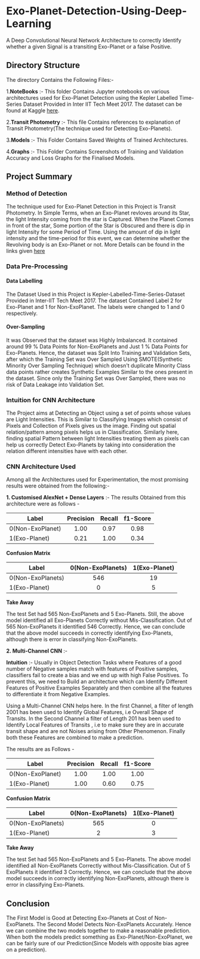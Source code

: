 # Exo-Planet-Detection-Using-Deep-Learning
A Deep Convolutional Neural Network Architecture to correctly Identify whether a given Signal is a transiting Exo-Planet or a false Positive.

## Directory Structure
 
The directory Contains the Following Files:-

1.**NoteBooks** :- This folder Contains Jupyter notebooks on various architectures used for Exo-Planet Detection using the Kepler Labelled Time-Series Dataset Provided in Inter IIT Tech Meet 2017. The dataset can be found at Kaggle [here](https://www.kaggle.com/keplersmachines/kepler-labelled-time-series-data/tasks).

2.**Transit Photometry** :- This file Contains references to explanation of Transit Photometry(The technique used for Detecting Exo-Planets).

3.**Models** :- This Folder Contains Saved Weights of Trained Architectures.

4.**Graphs** :- This Folder Contains Screenshots of Training and Validation Accuracy and Loss Graphs for the Finalised Models.

## Project Summary

### Method of Detection

The technique used for Exo-Planet Detection in this Project is Transit Photometry. In Simple Terms, when an Exo-Planet revloves around its Star, the light Intensity coming from the star is Captured. When the Planet Comes in front of the star, Some portion of the Star is Obscured and there is dip in light Intensity for some Period of Time. Using the amount of dip in light intensity and the time-period for this event, we can determine whether the Revolving body is an Exo-Planet or not. More Details can be found in the links given [here](https://github.com/omkaranustoop/Exo-Planet-Detection-Using-Deep-Learning/blob/master/Transit%20Photometry)

### Data Pre-Processing

#### Data Labelling

The Dataset Used in this Project is Kepler-Labelled-Time-Series-Dataset Provided in Inter-IIT Tech Meet 2017. The dataset Contained Label 2 for Exo-Planet and 1 for Non-ExoPlanet. The labels were changed to 1 and 0 respectively. 

#### Over-Sampling

It was Observed that the dataset was Highly Imbalanced. It contained around 99 % Data Points for Non-ExoPlanets and Just 1 % Data Points for Exo-Planets. Hence, the dataset was Split Into Training and Validation Sets, after which the Training Set was Over Sampled Using SMOTE(Synthetic Minority Over Sampling Technique) which doesn't duplicate Minority Class data points rather creates Synthetic Examples Similar to the ones present in the dataset. Since only the Training Set was Over Sampled, there was no risk of Data Leakage into Validation Set.

### Intuition for CNN Architecture

The Project aims at Detecting an Object using a set of points whose values are Light Intensities. This is Similar to Classifying Images which consist of Pixels and Collection of Pixels gives us the image. Finding out spatial relation/pattern among pixels helps us in Classification. Similarly here, finding spatial Pattern between light Intensities treating them as pixels can help us correctly Detect Exo-Planets by taking into consideration the relation different intensities have with each other.

### CNN Architecture Used

Among all the Architectures used for Experimentation, the most promising results were obtained from the following:-

**1. Customised AlexNet + Dense Layers** :- The results Obtained from this architecture were as follows -

| Label                 | Precision         | Recall            | f1-Score          |
| -------------         |:-----------------:|:-----------------:|:-----------------:|
| 0(Non-ExoPlanet)      | 1.00              | 0.97              | 0.98              |
| 1(Exo-Planet)         | 0.21              | 1.00              | 0.34              |

**Confusion Matrix**

| Label                 | 0(Non-ExoPlanets) | 1(Exo-Planet)    |
| -------------         |:-----------------:|:-----------------:
| 0(Non-ExoPlanets)     | 546               | 19               |
| 1(Exo-Planet)         | 0                 | 5                |

**Take Away**

The test Set had 565 Non-ExoPlanets and 5 Exo-Planets. Still, the above model identified all Exo-Planets Correctly without Mis-Classification. Out of 565 Non-ExoPlanets it identified 546 Correctly. Hence, we can conclude that the above model succeeds in correctly identifying Exo-Planets, although there is error in classifying Non-ExoPlanets.

**2. Multi-Channel CNN** :-

**Intuition** :- Usually in Object Detection Tasks where Features of a good number of Negative samples match with features of Positive samples, classifiers fail to create a bias and we end up with high False Positives. To prevent this, we need to Build an architecture which can Identify Different Features of Positive Examples Separately and then combine all the features to differentiate it from Negative Examples. 

Using a Multi-Channel CNN helps here. In the first Channel, a filter of length 2001 has been used to Identify Global Features, i.e Overall Shape of Transits. In the Second Channel a filter of Length 201 has been used to Identify Local Features of Transits , i.e to make sure they are in accurate transit shape and are not Noises arising from Other Phenomenon. Finally both these Features are combined to make a prediction.

The results are as Follows -


| Label                 | Precision         | Recall            | f1-Score          |
| -------------         |:-----------------:|:-----------------:|:-----------------:|
| 0(Non-ExoPlanet)      | 1.00              | 1.00              | 1.00              |
| 1(Exo-Planet)         | 1.00              | 0.60              | 0.75              |

**Confusion Matrix**

| Label                 | 0(Non-ExoPlanets) | 1(Exo-Planet)    |
| -------------         |:-----------------:|:-----------------:
| 0(Non-ExoPlanets)     | 565               | 0                |
| 1(Exo-Planet)         | 2                 | 3                |

**Take Away**

The test Set had 565 Non-ExoPlanets and 5 Exo-Planets. The  above model identified all Non-ExoPlanets Correctly without Mis-Classification. Out of 5 ExoPlanets it identified 3 Correctly. Hence, we can conclude that the above model succeeds in correctly identifying Non-ExoPlanets, although there is error in classifying Exo-Planets.

## Conclusion

The First Model is Good at Detecting Exo-Planets at Cost of Non-ExoPlanets. The Second Model Detects Non-ExoPlanets Accurately. Hence we can combine the two models together to make a reasonable prediction. When both the models predict something as Exo-Planet/Non-ExoPlanet, we can be fairly sure of our Prediction(Since Models with opposite bias agree on a prediction).
